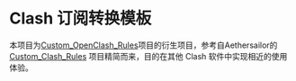 # Clash 订阅转换模板


本项目为[Custom_OpenClash_Rules](https://github.com/Favsum/Custom_OpenClash_Rules)项目的衍生项目，参考自Aethersailor的[Custom_Clash_Rules](https://github.com/Aethersailor/Custom_Clash_Rules) 项目精简而来，目的在其他 Clash 软件中实现相近的使用体验。
